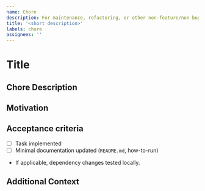 ```yaml
---
name: Chore
description: For maintenance, refactoring, or other non-feature/non-bug tasks
title: '<short description>'
labels: chore
assignees: ''
---
```

# Title
<!-- chore(<component>): short summary -->

## Chore Description
<!-- Describe the maintenance, refactoring, or other non-feature/non-bug task. -->

## Motivation
<!-- Why is this chore necessary? What problem does it solve or what improvement does it bring? -->

## Acceptance criteria
- [ ] Task implemented
- [ ] Minimal documentation updated (`README.md`, how-to-run)
- If applicable, dependency changes tested locally.

## Additional Context
<!-- Add any other context or information about the chore here. -->

